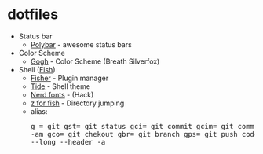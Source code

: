 # dotfiles
- Status bar
    - [Polybar](https://github.com/polybar/polybar) - awesome status bars
- Color Scheme
    - [Gogh](https://gogh-co.github.io/Gogh/) - Color Scheme (Breath Silverfox)
- Shell ([Fish](https://fishshell.com/))
    - [Fisher](https://github.com/jorgebucaran/fisher) - Plugin manager
    - [Tide](https://github.com/IlanCosman/tide) - Shell theme
    - [Nerd fonts](https://github.com/ryanoasis/nerd-fonts) - (Hack) 
    - [z for fish](https://github.com/jethrokuan/z) - Directory jumping
    - alias: <pre>g = git 
    gst= git status
    gci= git commit
    gcim= git commit -am
    gco= git chekout
    gbr= git branch
    gps= git push
    code= codium
    ll= exa --long --header -a
